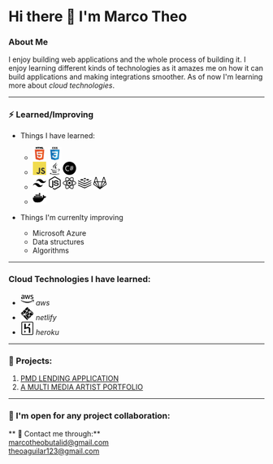 # Hi there 👋 I'm Marco Theo

### About Me
I enjoy building web applications and the whole process of building it.
I enjoy learning different kinds of technologies as it amazes me on how
it can build applications and making integrations smoother. As of now I'm learning
more about *cloud technologies*.

---

### ⚡ Learned/Improving

* Things I have learned:
  * [<img width="26px" src="https://raw.githubusercontent.com/github/explore/80688e429a7d4ef2fca1e82350fe8e3517d3494d/topics/html/html.png" />](https://raw.githubusercontent.com/github/explore/80688e429a7d4ef2fca1e82350fe8e3517d3494d/topics/html/html.png)
   [<img width="26px" src="https://raw.githubusercontent.com/github/explore/80688e429a7d4ef2fca1e82350fe8e3517d3494d/topics/css/css.png" />](https://raw.githubusercontent.com/github/explore/80688e429a7d4ef2fca1e82350fe8e3517d3494d/topics/css/css.png)
  * [<img width="26px" src="https://raw.githubusercontent.com/github/explore/80688e429a7d4ef2fca1e82350fe8e3517d3494d/topics/javascript/javascript.png" />](https://raw.githubusercontent.com/github/explore/80688e429a7d4ef2fca1e82350fe8e3517d3494d/topics/javascript/javascript.png) 
  [<img width="26px" src="./images/java.svg" />](./images/java.svg) 
  [<img width="26px" src="./images/csharp.svg" />](./images/csharp.svg)
  * [<img width="26px" src="./images/tailwindcss.svg" />](./images/tailwindcss.svg) 
  [<img width="26px" src="./images/node-dot-js.svg" />](./images/node-dot-js.svg) 
  [<img width="26px" src="./images/react.svg" />](./images/react.svg) 
  [<img width="26px" src="./images/redis.svg" />](./images/redis.svg) 
  [<img width="26px" src="./images/gitlab.svg" />](./images/gitlab.svg)
  * [<img width="26px" src="./images/docker.svg" />](./images/docker.svg) 

* Things I'm currenlty improving
  * Microsoft Azure
  * Data structures
  * Algorithms

---

### Cloud Technologies I have learned:

* [<img width="26px" src="./images/amazonaws.svg" />](./images/amazonaws.svg) *aws*
* [<img width="26px" src="./images/netlify.svg" />](./images/netlify.svg)  *netlify*
* [<img width="26px" src="./images/heroku.svg" />](./images/heroku.svg) *heroku*

---

### 🔭 Projects:

1. [PMD LENDING APPLICATION](https://pmdlending.com)
2. [A MULTI MEDIA ARTIST PORTFOLIO](https://www.gualbertsansual.com/)

---

### 👯 I'm open for any project collaboration:
** 💬 Contact me through:**  
marcotheobutalid@gmail.com  
theoaguilar123@gmail.com
<!--
**mabutalid/mabutalid** is a ✨ _special_ ✨ repository because its `README.md` (this file) appears on your GitHub profile.

Here are some ideas to get you started:

- 🔭 I’m currently working on ...
- 🌱 I’m currently learning ...
- 👯 I’m looking to collaborate on ...
- 🤔 I’m looking for help with ...
- 💬 Ask me about ...
- 📫 How to reach me: ...
- 😄 Pronouns: ...
- ⚡ Fun fact: ...
-->

